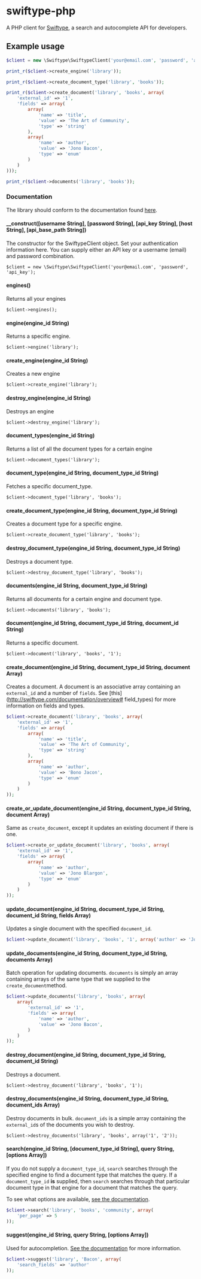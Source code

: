# swiftype-php

A PHP client for [Swiftype](http://swiftype.com), a search and autocomplete API for developers.

## Example usage

```php
$client = new \Swiftype\SwiftypeClient('your@email.com', 'password', 'api_key');

print_r($client->create_engine('library'));

print_r($client->create_document_type('library', 'books'));

print_r($client->create_document('library', 'books', array(
	'external_id' => '1',
	'fields' => array(
		array(
			'name' => 'title',
			'value' => 'The Art of Community',
			'type' => 'string'
		),
		array(
			'name' => 'author',
			'value' => 'Jono Bacon',
			'type' => 'enum'
		)
	)
)));

print_r($client->documents('library', 'books'));
```

### Documentation

The library should conform to the documentation found [here](http://swiftype.com/documentation/overview).

#### __construct([username String], [password String], [api_key String], [host String], [api_base_path String])
The constructor for the SwiftypeClient object. Set your authentication information here. You can supply either an API key or a username (email) and password combination.

`$client = new \Swiftype\SwiftypeClient('your@email.com', 'password', 'api_key');`

#### engines()
Returns all your engines

`$client->engines();`

#### engine(engine_id String)
Returns a specific engine.

`$client->engine('library');`

#### create_engine(engine_id String)
Creates a new engine

`$client->create_engine('library');`

#### destroy_engine(engine_id String)
Destroys an engine

`$client->destroy_engine('library');`

#### document_types(engine_id String)
Returns a list of all the document types for a certain engine

`$client->document_types('library');`

#### document_type(engine_id String, document_type_id String)
Fetches a specific document_type.

`$client->document_type('library', 'books');`

#### create_document_type(engine_id String, document_type_id String)
Creates a document type for a specific engine.

`$client->create_document_type('library', 'books');`

#### destroy_document_type(engine_id String, document_type_id String)
Destroys a document type.

`$client->destroy_document_type('library', 'books');`

#### documents(engine_id String, document_type_id String)
Returns all documents for a certain engine and document type.

`$client->documents('library', 'books');`

#### document(engine_id String, document_type_id String, document_id String)
Returns a specific document.

`$client->document('library', 'books', '1');`

#### create_document(engine_id String, document_type_id String, document Array)
Creates a document. A document is an associative array containing an `external_id` and a number of `fields`. See [this](http://swiftype.com/documentation/overview# field_types) for more information on fields and types.

```php
$client->create_document('library', 'books', array(
    'external_id' => '1',
    'fields' => array(
        array(
            'name' => 'title',
            'value' => 'The Art of Community',
            'type' => 'string'
        ),
        array(
            'name' => 'author',
            'value' => 'Bono Jacon',
            'type' => 'enum'
        )
    )
));
```

#### create_or_update_document(engine_id String, document_type_id String, document Array)
Same as `create_document`, except it updates an existing document if there is one.

```php
$client->create_or_update_document('library', 'books', array(
    'external_id' => '1',
    'fields' => array(
        array(
            'name' => 'author',
            'value' => 'Jono Blargon',
            'type' => 'enum'
        )
    )
));
```

#### update_document(engine_id String, document_type_id String, document_id String, fields Array)
Updates a single document with the specified `document_id`.

```php
$client->update_document('library', 'books', '1', array('author' => 'Jorbo Bacon'));
```

#### update_documents(engine_id String, document_type_id String, documents Array)
Batch operation for updating documents. `documents` is simply an array containing arrays of the same type that we supplied to the `create_document`method.

```php
$client->update_documents('library', 'books', array(
    array(
        'external_id' => '1',
        'fields' => array(
            'name' => 'author',
            'value' => 'Jono Bacon',
        )
    )
));
```

#### destroy_document(engine_id String, document_type_id String, document_id String)
Destroys a document.

`$client->destroy_document('library', 'books', '1');`

#### destroy_documents(engine_id String, document_type_id String, document_ids Array)
Destroy documents in bulk. `document_ids` is a simple array containing the `external_id`s of the documents you wish to destroy.

`$client->destroy_documents('library', 'books', array('1', '2'));`

#### search(engine_id String, [document_type_id String], query String, [options Array])
If you do not supply a `document_type_id`, `search` searches through the specified engine to find a document type that matches the query. If a `document_type_id` **is** supplied, then `search` searches through that particular document type in that engine for a document that matches the query.

To see what options are available, [see the documentation](http://swiftype.com/documentation/searching).

```php
$client->search('library', 'books', 'community', array(
    'per_page' => 5
));
```

#### suggest(engine_id String, query String, [options Array])
Used for autocompletion. [See the documentation](http://swiftype.com/documentation/autocomplete) for more information.

```php
$client->suggest('library', 'Bacon', array(
    'search_fields' => 'author'
));
```
